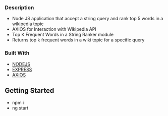 ### Description

  * Node JS application that accept a string query and rank top 5 words in a wikipedia topic
  * AXIOS for Interaction with Wikipedia API
  * Top K Frequent Words in a String Ranker module
  * Returns top k frequent words in a wiki topic for a specific query

### Built With

* [NODEJS](https://nodejs.org)
* [EXPRESS](https://expressjs.com)
* [AXIOS](https://www.npmjs.com/package/axios)



<!-- GETTING STARTED -->
## Getting Started

* npm i
* ng start
